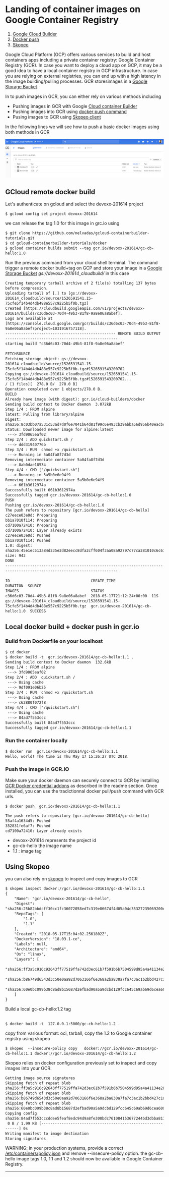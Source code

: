 # Landing of container images on Google Container Registry
1. [Google Cloud Builder](#gcb)
2. [Docker push](#dockerpush)
3. [Skopeo](#skopeo)


Google Cloud Platform (GCP) offers various services to build and host containers apps including a private container registry: Google Container Registry (GCR).
In case you want to deploy a cloud app on GCP, it may be a good idea to have a local container registry in GCP infrastructure.
In case you are relying on external registries, you can end up with a high latency in the image building/pulling processes.
GCR storesimages in a [Google Storage Bucket](https://cloud.google.com/storage/docs/key-terms#buckets).

In to push images in GCR, you can either rely on various methods including
* Pushing images in GCR with  Google [Cloud container Builder](https://cloud.google.com/container-builder/docs/quickstart-docker)
* Pushing images into GCR using  [docker push command](https://docs.docker.com/engine/reference/commandline/push/)
* Pusing images to GCR using [Skopeo client](https://github.com/projectatomic/skopeo)

In the following lines we will see how to push a basic docker images using both methods in GCR



![](https://github.com/nelvadas/gcloud-containerbuilder-tutorials/raw/master/gcrview.png "Images tags 1.0 and 1.1")

## GCloud remote docker build <a name="gcb"/>

Let's authenticate on gcloud and select the  devoxx-201614 project
```
$ gcloud config set project devoxx-201614
```




we can release the tag 1.0 for  this image in grc.io using 
 
```
$ git clone https://github.com/nelvadas/gcloud-containerbuilder-tutorials.git
$ cd gcloud-containerbuilder-tutorials/docker
$ gcloud container builds submit --tag gcr.io/devoxx-201614/gc-cb-hello:1.0
```
Run the previous command from your cloud shell terminal.
The command trigger a remote docker build+tag on GCP and store your image in a  [Google Storage Bucket](https://cloud.google.com/storage/docs/key-terms#buckets)
*gs://devoxx-201614_cloudbuild/* in this case

```
Creating temporary tarball archive of 2 file(s) totalling 137 bytes before compression.
Uploading tarball of [.] to [gs://devoxx-201614_cloudbuild/source/1526591541.15-75cfe5f14b4d4db488e557c9225b5f0b.tgz]
Created [https://cloudbuild.googleapis.com/v1/projects/devoxx-201614/builds/c36d6c03-70d4-49b3-81f8-9a8e06a8abef].
Logs are available at [https://console.cloud.google.com/gcr/builds/c36d6c03-70d4-49b3-81f8-9a8e06a8abef?project=1031916757118].
------------------------------------------------- REMOTE BUILD OUTPUT --------------------------------------------------
starting build "c36d6c03-70d4-49b3-81f8-9a8e06a8abef"

FETCHSOURCE
Fetching storage object: gs://devoxx-201614_cloudbuild/source/1526591541.15-75cfe5f14b4d4db488e557c9225b5f0b.tgz#1526591543200702
Copying gs://devoxx-201614_cloudbuild/source/1526591541.15-75cfe5f14b4d4db488e557c9225b5f0b.tgz#1526591543200702...
/ [1 files][  278.0 B/  278.0 B]                                                
Operation completed over 1 objects/278.0 B.                                      
BUILD
Already have image (with digest): gcr.io/cloud-builders/docker
Sending build context to Docker daemon  3.072kB
Step 1/4 : FROM alpine
latest: Pulling from library/alpine
Digest: sha256:8c03bb07a531c53ad7d0f6e7041b64d81f99c6e493cb39abba56d956b40eacbc
Status: Downloaded newer image for alpine:latest
 ---> 3fd9065eaf02
Step 2/4 : ADD quickstart.sh /
 ---> ddd31940776b
Step 3/4 : RUN  chmod +x /quickstart.sh
 ---> Running in 5a04fa8f7d3d
Removing intermediate container 5a04fa8f7d3d
 ---> 8ab0dae18534
Step 4/4 : CMD ["/quickstart.sh"]
 ---> Running in 5a5b0e6e94f9
Removing intermediate container 5a5b0e6e94f9
 ---> 661b3612974a
Successfully built 661b3612974a
Successfully tagged gcr.io/devoxx-201614/gc-cb-hello:1.0
PUSH
Pushing gcr.io/devoxx-201614/gc-cb-hello:1.0
The push refers to repository [gcr.io/devoxx-201614/gc-cb-hello]
c27eece03e0d: Preparing
bb1a7010f114: Preparing
cd7100a72410: Preparing
cd7100a72410: Layer already exists
c27eece03e0d: Pushed
bb1a7010f114: Pushed
1.0: digest: sha256:45e1ec513a84d235e2d82eecc8dfa2cff604f3aa08a92797c77ca281010c6c67 size: 942
DONE
------------------------------------------------------------------------------------------------------------------------

ID                                    CREATE_TIME                DURATION  SOURCE                                                                                   IMAGES                                STATUS
c36d6c03-70d4-49b3-81f8-9a8e06a8abef  2018-05-17T21:12:24+00:00  11S       gs://devoxx-201614_cloudbuild/source/1526591541.15-75cfe5f14b4d4db488e557c9225b5f0b.tgz  gcr.io/devoxx-201614/gc-cb-hello:1.0  SUCCESS

```


##  Local docker build + docker push in gcr.io  <a name="dockerpush"/>

### Build from Dockerfile on your localhost
```
$ cd docker
$ docker build -t  gcr.io/devoxx-201614/gc-cb-hello:1.1 .
Sending build context to Docker daemon  132.6kB
Step 1/4 : FROM alpine
 ---> 3fd9065eaf02
Step 2/4 : ADD  quickstart.sh /
 ---> Using cache
 ---> 9df091e06b25
Step 3/4 : RUN  chmod +x /quickstart.sh
 ---> Using cache
 ---> c62880f072f8
Step 4/4 : CMD ["/quickstart.sh"]
 ---> Using cache
 ---> 84ad7f553ccc
Successfully built 84ad7f553ccc
Successfully tagged gcr.io/devoxx-201614/gc-cb-hello:1.1

```


### Run the container locally 
```
$ docker run  gcr.io/devoxx-201614/gc-cb-hello:1.1
Hello, world! The time is Thu May 17 15:26:27 UTC 2018.
```

### Push the image in GCR.IO

Make sure your docker daemon can securely connect to GCR by installing  [GCR Docker credential addons](https://github.com/GoogleCloudPlatform/docker-credential-gcr) as described in the readme section.
Once installed, you can use the tradictionnal docker pull/push command with GCR urls.

```
$ docker push  gcr.io/devoxx-201614/gc-cb-hello:1.1
```

```
The push refers to repository [gcr.io/devoxx-201614/gc-cb-hello]
55af4a1634d5: Pushed 
352831fe6af7: Pushed 
cd7100a72410: Layer already exists 
```
 * devoxx-201614 represents the project id
 * gc-cb-hello the image name
 * 1.1 : image tag

## Using Skopeo <a name="skopeo"/>
you can also rely on [skopeo](https://github.com/projectatomic/skopeo) to inspect and copy images to GCR


```
$ skopeo inspect docker://gcr.io/devoxx-201614/gc-cb-hello:1.1
{
    "Name": "gcr.io/devoxx-201614/gc-cb-hello",
    "Digest": "sha256:25b82bbdcff30cc1fc36072058ed7c319e86674f4d05a04c35327235069200ee",
    "RepoTags": [
        "1.0",
        "1.1"
    ],
    "Created": "2018-05-17T15:04:02.2561802Z",
    "DockerVersion": "18.03.1-ce",
    "Labels": null,
    "Architecture": "amd64",
    "Os": "linux",
    "Layers": [
        "sha256:ff3a5c916c92643ff77519ffa742d3ec61b7f591b6b7504599d95a4a41134e28",
        "sha256:b86749d6543d3c50e0aa92d7063166f6e368a2ba830a7fa7c3ac1b2bbd427c1d",
        "sha256:60e0bc099b38c8ad8b15687d2efbad90a5a9dcbd129fcc645c69ab69d6cea609"
    ]
}
```
 
Build a local gc-cb-hello:1.2 tag  
```

$ docker build -t  127.0.0.1:5000/gc-cb-hello:1.2 .
```

copy from various format: oci, tarball, copy the 1.2 to Google container registry using skopeo
```
$ skopeo  --insecure-policy copy   docker://gcr.io/devoxx-201614/gc-cb-hello:1.1 docker://gcr.io/devoxx-201614/gc-cb-hello:1.2
```

Skopeo relies on docker configuration previously set to inspect and copy images into your GCR.
```
Getting image source signatures
Skipping fetch of repeat blob sha256:ff3a5c916c92643ff77519ffa742d3ec61b7f591b6b7504599d95a4a41134e28
Skipping fetch of repeat blob sha256:b86749d6543d3c50e0aa92d7063166f6e368a2ba830a7fa7c3ac1b2bbd427c1d
Skipping fetch of repeat blob sha256:60e0bc099b38c8ad8b15687d2efbad90a5a9dcbd129fcc645c69ab69d6cea609
Copying config sha256:84ad7f553cccddee5feaf8edc94d9a8fe300bdc761084153677244bd3dbba811
 0 B / 1.99 KB [------------------------------------------------------------] 0s
Writing manifest to image destination
Storing signatures
```
WARNING: in your production systems, provide a correct [/etc/containers/policy.json](https://github.com/containers/image/blob/master/docs/policy.json.md) and remove --insecure-policy option.
the gc-cb-hello image  tags 1.0, 1.1 and 1.2 should now be available in Google Container Registry.

---


